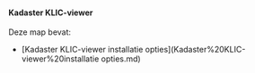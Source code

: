 ﻿#### Kadaster KLIC-viewer 

Deze map bevat:

* [Kadaster KLIC-viewer installatie opties](Kadaster%20KLIC-viewer%20installatie opties.md) 

